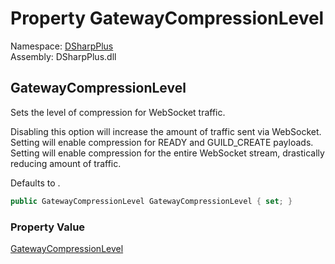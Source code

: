 # Property GatewayCompressionLevel

Namespace: [DSharpPlus](DSharpPlus.md)  
Assembly: DSharpPlus.dll

## <a id="DSharpPlus_DiscordConfiguration_GatewayCompressionLevel"></a>GatewayCompressionLevel

<p>Sets the level of compression for WebSocket traffic.</p>
<p>Disabling this option will increase the amount of traffic sent via WebSocket. Setting <xref href="DSharpPlus.GatewayCompressionLevel.Payload" data-throw-if-not-resolved="false"></xref> will enable compression for READY and GUILD_CREATE payloads. Setting <xref href="System.IO.Stream" data-throw-if-not-resolved="false"></xref> will enable compression for the entire WebSocket stream, drastically reducing amount of traffic.</p>
<p>Defaults to <xref href="System.IO.Stream" data-throw-if-not-resolved="false"></xref>.</p>

```csharp
public GatewayCompressionLevel GatewayCompressionLevel { set; }
```

### Property Value

[GatewayCompressionLevel](DSharpPlus.GatewayCompressionLevel.md)

